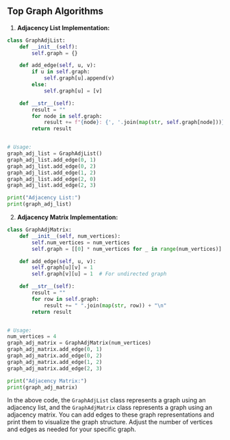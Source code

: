## Top Graph Algorithms

1. **Adjacency List Implementation:**

```python
class GraphAdjList:
    def __init__(self):
        self.graph = {}

    def add_edge(self, u, v):
        if u in self.graph:
            self.graph[u].append(v)
        else:
            self.graph[u] = [v]

    def __str__(self):
        result = ""
        for node in self.graph:
            result += f"{node}: {', '.join(map(str, self.graph[node]))}\n"
        return result


# Usage:
graph_adj_list = GraphAdjList()
graph_adj_list.add_edge(0, 1)
graph_adj_list.add_edge(0, 2)
graph_adj_list.add_edge(1, 2)
graph_adj_list.add_edge(2, 0)
graph_adj_list.add_edge(2, 3)

print("Adjacency List:")
print(graph_adj_list)
```

2. **Adjacency Matrix Implementation:**

```python
class GraphAdjMatrix:
    def __init__(self, num_vertices):
        self.num_vertices = num_vertices
        self.graph = [[0] * num_vertices for _ in range(num_vertices)]

    def add_edge(self, u, v):
        self.graph[u][v] = 1
        self.graph[v][u] = 1  # For undirected graph

    def __str__(self):
        result = ""
        for row in self.graph:
            result += " ".join(map(str, row)) + "\n"
        return result


# Usage:
num_vertices = 4
graph_adj_matrix = GraphAdjMatrix(num_vertices)
graph_adj_matrix.add_edge(0, 1)
graph_adj_matrix.add_edge(0, 2)
graph_adj_matrix.add_edge(1, 2)
graph_adj_matrix.add_edge(2, 3)

print("Adjacency Matrix:")
print(graph_adj_matrix)
```

In the above code, the `GraphAdjList` class represents a graph using an adjacency list, and the `GraphAdjMatrix` class represents a graph using an adjacency matrix. You can add edges to these graph representations and print them to visualize the graph structure. Adjust the number of vertices and edges as needed for your specific graph.
